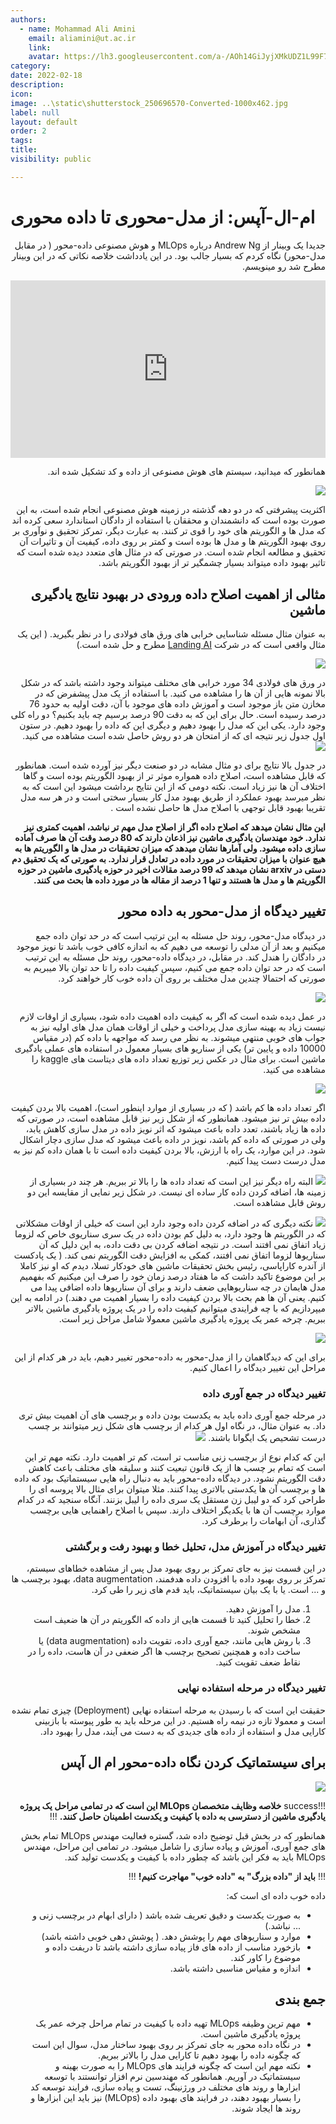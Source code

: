 ```yaml
---
authors:
  - name: Mohammad Ali Amini
    email: aliamini@ut.ac.ir
    link:
    avatar: https://lh3.googleusercontent.com/a-/AOh14GiJyjXMkUDZ1L99F7wb2m1Ix3fKejphGF5QMAOxwg=s288-p-rw-no
category:
date: 2022-02-18
description:
icon:
image: ..\static\shutterstock_250696570-Converted-1000x462.jpg
label: null
layout: default
order: 2
tags:
title:
visibility: public

---
```

# ام-ال-آپس: از مدل-محوری تا داده محوری 

<div dir="rtl">

جدیدا یک وبینار از Andrew Ng درباره MLOps و هوش مصنوعی داده-محور ( در مقابل مدل-محور) نگاه کردم که بسیار جالب بود. در این یادداشت خلاصه نکاتی که در این وبینار مطرح شد رو مینویسم.


<div style="width: 100%;">    <div style="width: 100%; padding-top: 56.25%; position: relative;">        <iframe style="position: absolute; width: 100%; height: 100%; top: 0; right: 0; border: none" src="https://www.dideo.ir/pre_embed/v/yt/06-AZXmwHjo"                allowFullScreen="true" webkitallowfullscreen="true" mozallowfullscreen="true"  allow="accelerometer; gyroscope; picture-in-picture; autoplay; fullscreen; encrypted-media" frameborder="0">        </iframe>    </div></div>


همانطور که میدانید، سیستم های هوش مصنوعی از داده و کد تشکیل شده اند.


![](../static/Pasted_image_20220211182002_1.png)

اکثریت پیشرفتی که در دو دهه گذشته در زمینه هوش مصنوعی انجام شده است، به این صورت بوده است که دانشمندان و محققان با استفاده از دادگان استاندارد سعی کرده اند که مدل ها و الگوریتم های خود را قوی تر کنند. به عبارت دیگر، تمرکز تحقیق و نوآوری بر روی بهبود الگوریتم ها و مدل ها بوده است و کمتر بر روی داده، کیفیت آن و تاثیرات آن تحقیق و مطالعه انجام شده است. در صورتی که در مثال های متعدد دیده شده است که تاثیر بهبود داده میتواند بسیار چشمگیر تر از بهبود الگوریتم باشد.

## مثالی از اهمیت اصلاح داده ورودی در بهبود نتایج یادگیری ماشین
به عنوان مثال مسئله شناسایی خرابی های ورق های فولادی را در نظر بگیرید. ( این یک مثال واقعی است که در شرکت [Landing AI](https://landing.ai/) مطرح و حل شده است.)

![](../static/Pasted_image_20220211184246_1.png)

در ورق های فولادی 34 مورد خرابی های مختلف میتواند وجود داشته باشد که در شکل بالا نمونه هایی از آن ها را مشاهده می کنید. با استفاده از یک مدل پیشفرض که در مخازن متن باز موجود است و آموزش داده های موجود با آن، دقت اولیه به حدود 76 درصد رسیده است. حال برای این که به دقت 90 درصد برسیم چه باید بکنیم؟ دو راه کلی وجود دارد. یکی این که مدل را بهبود دهیم و دیگری این که داده را بهبود دهیم. در ستون اول جدول زیر  نتیجه ای که از امتحان هر دو روش حاصل شده است مشاهده می کنید.
![](../static/Pasted_image_20220211185751_1.png)

در جدول بالا نتایج برای دو مثال مشابه در دو صنعت دیگر نیز آورده شده است. همانطور که قابل مشاهده است، اصلاح داده همواره موثر تر از بهبود الگوریتم بوده است و گاها اختلاف آن ها نیز زیاد است. نکته دومی که از این نتایج برداشت میشود این است که به نظر میرسد بهبود عملکرد از طریق بهبود مدل کار بسیار سختی است و در هر سه مدل تقریبا بهبود قابل توجهی با اصلاح مدل ها حاصل نشده است .

**این مثال نشان میدهد که اصلاح داده اگر از اصلاح مدل مهم تر نباشد، اهمیت کمتری نیز ندارد. خود مهندسان یادگیری ماشین  نیز اذعان دارند که 80 درصد وقت آن ها صرف آماده سازی داده میشود. ولی آمارها نشان میدهد که میزان تحقیقات در مدل ها و الگوریتم ها به هیچ عنوان با میزان تحقیقات در مورد داده در تعادل قرار ندارد. به صورتی که یک تحقیق دم دستی در arxiv نشان میدهد که 99 درصد مقالات اخیر در حوزه یادگیری ماشین در  حوزه الگوریتم ها و مدل ها هستند و تنها 1 درصد از مقاله ها در مورد داده ها  بحث می کنند.**

## تغییر دیدگاه از مدل-محور به داده محور 
در دیدگاه مدل-محور، روند حل مسئله به این ترتیب است که در حد توان داده جمع میکنیم و بعد از آن مدلی را توسعه می دهیم که به اندازه کافی خوب باشد تا نویز موجود در دادگان را هندل کند. در مقابل، در دیدگاه داده-محور، روند حل مسئله به این ترتیب است که در حد توان داده جمع می کنیم، سپس کیفیت داده را تا حد توان بالا میبریم به صورتی که احتمالا چندین مدل مختلف بر روی آن داده خوب کار خواهند کرد.

![](../static/Pasted_image_20220215221304_1.png)

در عمل دیده شده است که اگر به کیفیت داده اهمیت داده شود، بسیاری از اوقات لازم نیست زیاد به بهینه سازی مدل پرداخت و خیلی از اوقات همان مدل های اولیه نیز به جواب های خوبی منتهی میشوند.
به نظر می رسد که مواجهه با داده کم (در مقیاس 10000 داده و پایین تر) یکی از سناریو های بسیار معمول در استفاده های عملی یادگیری ماشین است. برای مثال در عکس زیر توزیع تعداد داده های دیتاست های kaggle را مشاهده می کنید.

![](../static/Pasted_image_20220216230944_1.png)

اگر تعداد داده ها کم باشد ( که در بسیاری از موارد اینطور است)، اهمیت بالا بردن کیفیت داده بیش تر نیز میشود. همانطور که از شکل زیر نیز قابل مشاهده است، در صورتی که داده ها زیاد باشند، تعدد داده باعث میشود که اثر نویز داده در مدل سازی کاهش یابد، ولی در صورتی که داده کم باشد، نویز در داده باعث میشود که مدل سازی دچار اشکال شود. در این موارد، یک راه با ارزش، بالا بردن کیفیت داده است تا با همان داده کم نیز به مدل درست دست پیدا کنیم.

![](../static/Pasted_image_20220216212718_1.png)
البته راه دیگر نیز این است که تعداد داده ها را بالا تر ببریم. هر چند در بسیاری از زمینه ها، اضافه کردن داده کار ساده ای نیست.
در شکل زیر نمایی از مقایسه این دو روش قابل مشاهده است.

![](../static/Pasted_image_20220216213143_1.png)
نکته دیگری که در اضافه کردن داده وجود دارد این  است که خیلی از اوقات مشکلاتی که در الگوریتم ها وجود دارد، به دلیل کم بودن داده در یک سری سناریوی خاص که لزوما زیاد اتفاق نمی افتند است. در نتیجه اضافه کردن بی دقت داده، به این دلیل که آن سناریوها لزوما اتفاق نمی افتند، کمکی به افزایش دقت الگوریتم نمی کند. ( یک پادکست از آندره کاراپاسی، رئیس بخش تحقیقات ماشین های خودکار تسلا، دیدم که او نیز کاملا بر این موضوع تاکید داشت که ما هفتاد درصد زمان خود را صرف این میکنیم که بفهمیم مدل هایمان در چه سناریوهایی ضعف دارند و برای آن سناریوها داده اضافی پیدا می کنیم. یعنی آن ها هم بحث بالا بردن کیفیت داده را بسیار اهمیت می دهند.)
در ادامه به این میپردازیم که با چه فرایندی میتوانیم کیفیت داده را در یک پروژه یادگیری ماشین بالاتر ببریم.
چرخه عمر یک پروژه یادگیری ماشین معمولا شامل مراحل زیر است.

![](../static/Pasted_image_20220211191722_1.png)

برای این که دیدگاهمان را از مدل-محور به داده-محور تغییر دهیم، باید در هر کدام از این مراحل این تغییر دیدگاه را اعمال کنیم.

### تغییر دیدگاه در جمع آوری داده
در مرحله جمع آوری داده باید به یکدست بودن داده و برچسب های آن اهمیت بیش تری داد. به عنوان مثال، در نگاه اول هر کدام از برچسب های شکل زیر میتوانند بر چسب درست تشحیص یک ایگوانا باشند. 
![](../static/Pasted_image_20220212212729_1.png)

این که کدام نوع از برچسب زنی مناسب تر است، کم تر اهمیت دارد. نکته مهم تر این است که تمام بر چسب ها از یک قانون تبعیت کنند و سلیقه های مختلف باعث کاهش دقت الگوریتم نشود. در دیدگاه داده-محور باید به دنبال راه هایی سیستماتیک بود که داده ها و برچسب آن ها یکدستی بالاتری پیدا کنند.
مثلا میتوان برای مثال بالا پروسه ای را طراحی کرد که دو لیبل زن مستقل یک سری داده را لیبل بزنند. آنگاه سنجید که در کدام موارد برچسب  آن ها با یکدیگر اختلاف دارند. سپس با اصلاح راهنمایی هایی برچسب گذاری، آن ابهامات را برطرف کرد.

### تغییر دیدگاه در آموزش مدل، تحلیل خطا و بهبود رفت و برگشتی
در این قسمت نیز به جای تمرکز بر روی بهبود مدل پس از مشاهده خطاهای سیستم، تمرکز بر روی بهبود داده با افزودن داده هدفمند، data augmentation، بهبود برچسب ها و ... است.
یا با یک بیان سیستماتیک، باید قدم های زیر را طی کرد.
1. مدل را آموزش دهید.
2. خطا را تحلیل کنید تا قسمت هایی از داده که الگوریتم در آن ها ضعیف است مشخص شوند.
3. با روش هایی مانند، جمع آوری داده، تقویت داده (data augmentation) یا ساخت داده و همچنین تصحیح برچسب ها اگر ضعفی در آن هاست، داده را در نقاط ضعف تقویت کنید.

### تغییر دیدگاه در مرحله استفاده نهایی
حقیقت این است که با رسیدن به مرحله استفاده نهایی (Deployment) چیزی تمام نشده است و معمولا تازه در نیمه راه هستیم. در این مرحله باید به طور پیوسته با بازبینی کارایی مدل و استفاده از داده های جدیدی که به دست می آیند، مدل را بهبود داد.

##   برای سیستماتیک کردن نگاه داده-محور ام ال آپس

![](../static/Pasted_image_20220216225741_1.png)

!!!success
**خلاصه وظایف متخصصان MLOps این است که  در تمامی مراحل یک پروژه یادگیری ماشین از دسترسی به داده با کیفیت و یکدست اطمینان حاصل کنند.** 
!!!

همانطور که در بخش قبل توضیح داده شد، گستره فعالیت مهندس MLOps تمام بخش های جمع آوری، آموزش و پیاده سازی را شامل میشود. در تمامی این مراحل، مهندس MLOps باید به فکر این باشد که چطور داده با کیفیت و یکدست تولید کند.

!!!
**باید از "داده بزرگ" به "داده خوب" مهاجرت کنیم!**
!!!

داده خوب داده ای است که:
- به صورت یکدست و دقیق تعریف شده باشد ( دارای ابهام در برچسب زنی و ... نباشد.)
- موارد و سناریوهای مهم را پوشش دهد. ( پوشش دهی خوبی داشته باشد)
- بازخورد مناسب از داده های فاز پیاده سازی داشته باشد تا دریفت داده و موضوع را کاور کند.
- اندازه و مقیاس مناسبی داشته باشد.

## جمع بندی
- مهم ترین وظیفه MLOps تهیه داده با کیفیت در تمام مراحل چرخه عمر یک پروژه یادگیری ماشین است.
- در نگاه داده محور به جای تمرکز بر روی بهبود ساختار مدل، سوال این است که چگونه داده را بهبود دهیم تا کارایی مدل را بالاتر ببریم.
- نکته مهم این است که چگونه فرایند های MLOps را به صورت بهینه و سیستماتیک در آوریم. همانطور که مهندسین نرم افزار توانستند با توسعه ابزارها و روند های مختلف در ورژنینگ، تست و پیاده سازی، فرایند توسعه کد را بسیار بهبود دهند، در فرایند های بهبود داده (MLOps) نیز باید این ابزارها و روند ها ایجاد شوند.

</div>